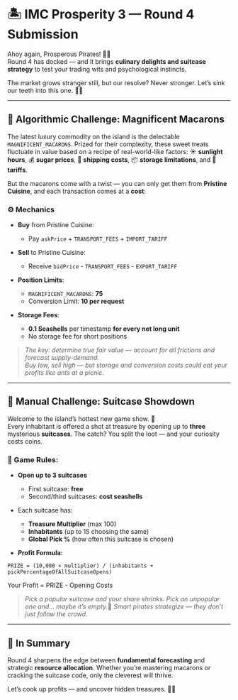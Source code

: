 # 🏝️ **IMC Prosperity 3 — Round 4 Submission**

Ahoy again, Prosperous Pirates! 🏴‍☠️  
Round 4 has docked — and it brings **culinary delights and suitcase strategy** to test your trading wits and psychological instincts.

The market grows stranger still, but our resolve? Never stronger. Let’s sink our teeth into this one. 🧁💼

---

## 🍰 **Algorithmic Challenge: Magnificent Macarons**

The latest luxury commodity on the island is the delectable `MAGNIFICENT_MACARONS`. Prized for their complexity, these sweet treats fluctuate in value based on a recipe of real-world-like factors: ☀️ **sunlight hours**, 💰 **sugar prices**, 🚢 **shipping costs**, 📦 **storage limitations**, and 🎯 **tariffs**.

But the macarons come with a twist — you can only get them from **Pristine Cuisine**, and each transaction comes at a **cost**:

### ⚙️ Mechanics

- **Buy** from Pristine Cuisine:  
  - Pay `askPrice` + `TRANSPORT_FEES` + `IMPORT_TARIFF`

- **Sell** to Pristine Cuisine:  
  - Receive `bidPrice` - `TRANSPORT_FEES` - `EXPORT_TARIFF`

- **Position Limits**:  
  - `MAGNIFICENT_MACARONS`: **75**
  - Conversion Limit: **10 per request**

- **Storage Fees**:  
  - **0.1 Seashells** per timestamp **for every net long unit**  
  - No storage fee for short positions

> _The key: determine true fair value — account for all frictions and forecast supply-demand._  
> _Buy low, sell high — but storage and conversion costs could eat your profits like ants at a picnic._

---

## 💼 **Manual Challenge: Suitcase Showdown**

Welcome to the island’s hottest new game show. 🎉  
Every inhabitant is offered a shot at treasure by opening up to **three** mysterious **suitcases**. The catch? You split the loot — and your curiosity costs coins.

### 🧳 Game Rules:

- **Open up to 3 suitcases**
  - First suitcase: **free**
  - Second/third suitcases: **cost seashells**

- Each suitcase has:
  - **Treasure Multiplier** (max 100)
  - **Inhabitants** (up to 15 choosing the same)
  - **Global Pick %** (how often this suitcase is chosen)

- **Profit Formula:**

```text
PRIZE = (10,000 × multiplier) / (inhabitants + pickPercentageOfAllSuitcaseOpens)
```

Your Profit = PRIZE - Opening Costs

>_Pick a popular suitcase and your share shrinks. Pick an unpopular one and... maybe it’s empty._🧠
>_Smart pirates strategize — they don’t just follow the crowd._

---

## 🌊 **In Summary**

Round 4 sharpens the edge between **fundamental forecasting** and strategic **resource allocation**. Whether you’re mastering macarons or cracking the suitcase code, only the cleverest will thrive.

Let’s cook up profits — and uncover hidden treasures. 🍬💸
